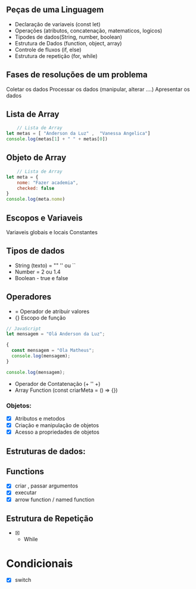 ## Peças de uma Linguagem

- Declaração de variaveis (const let)
- Operações (atributos, concatenação, matematicos, logicos)
- Tipodes de dados(String, number, boolean)
- Estrutura de Dados (function, object, array)
- Controle de fluxos (if, else)
- Estrutura de repetição (for, while)

## Fases de resoluções de um problema

Coletar os dados
Processar os dados (manipular, alterar ....)
Apresentar os dados

## Lista de Array
``` javascript
    // Lista de Array
let metas = [ "Anderson da Luz" ,  "Vanessa Angelica"]
console.log(metas[1] + " " + metas[0])
```

## Objeto de Array 
``` javascript
    // Lista de Array
let meta = {
    nome: "Fazer academia",
    checked: false
}
console.log(meta.nome)
```

## Escopos e Variaveis 
Variaveis globais e locais
Constantes 

##  Tipos de dados 

- String (texto) =  "" '' ou ``
- Number = 2 ou 1.4
- Boolean - true e false

## Operadores
- = Operador de  atribuir valores
- {} Escopo de função

```javascript
// JavaScript
let mensagem = "Olá Anderson da Luz";

{
  const mensagem = "Ola Matheus";
  console.log(mensagem);
}

console.log(mensagem);
```
- Operador de Contatenação (+ '' +) 
- Array Function (const criarMeta = () => {})

### Objetos:

- [x] Atributos e metodos
- [x] Criação  e manipulação de objetos
- [x] Acesso a propriedades de objetos

## Estruturas de dados:


## Functions
 - [x] criar , passar argumentos
 - [x] executar
 - [x] arrow function / named function

## Estrutura de Repetição 
 - [x] - While  

# Condicionais 

- [x] switch

